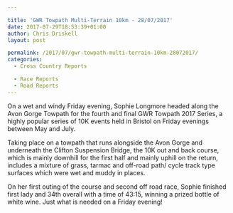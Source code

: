 ```yaml
---

title: 'GWR Towpath Multi-Terrain 10km - 28/07/2017'
date: 2017-07-29T18:53:39+01:00
author: Chris Driskell
layout: post

permalink: /2017/07/gwr-towpath-multi-terrain-10km-28072017/
categories:
  - Cross Country Reports

  - Race Reports
  - Road Reports
---
```

On a wet and windy Friday evening, Sophie Longmore headed along the Avon Gorge Towpath for the fourth and final GWR Towpath 2017 Series, a highly popular series of 10K events held in Bristol on Friday evenings between May and July.

Taking place on a towpath that runs alongside the Avon Gorge and underneath the Clifton Suspension Bridge, the 10K out and back course, which is mainly downhill for the first half and mainly uphill on the return, includes a mixture of grass, tarmac and off-road path/ cycle track type surfaces which were wet and muddy in places.

On her first outing of the course and second off road race, Sophie finished first lady and 34th overall with a time of 43:15, winning a prized bottle of white wine. Just what is needed on a Friday evening!
